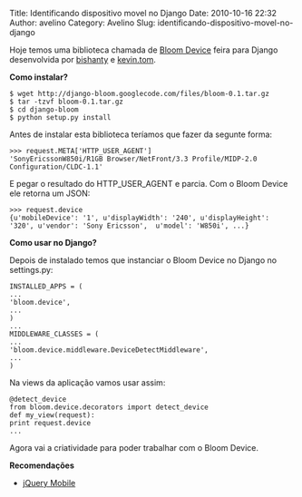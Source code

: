 Title: Identificando dispositivo movel no Django
Date: 2010-10-16 22:32
Author: avelino
Category: Avelino
Slug: identificando-dispositivo-movel-no-django

Hoje temos uma biblioteca chamada de [Bloom Device][] feira para Django
desenvolvida por [bishanty][] e [kevin.tom][].

**Como instalar?**  

~~~~ {.brush:python}
$ wget http://django-bloom.googlecode.com/files/bloom-0.1.tar.gz
$ tar -tzvf bloom-0.1.tar.gz
$ cd django-bloom
$ python setup.py install
~~~~

Antes de instalar esta biblioteca teríamos que fazer da segunte forma:

~~~~ {.brush:python}
>>> request.META['HTTP_USER_AGENT']
'SonyEricssonW850i/R1GB Browser/NetFront/3.3 Profile/MIDP-2.0 Configuration/CLDC-1.1'
~~~~

E pegar o resultado do HTTP\_USER\_AGENT e parcia. Com o Bloom Device
ele retorna um JSON:

~~~~ {.brush:python}
>>> request.device
{u'mobileDevice': '1', u'displayWidth': '240', u'displayHeight': '320', u'vendor': 'Sony Ericsson',  u'model': 'W850i', ...}
~~~~

**Como usar no Django?**  
  
  
Depois de instalado temos que instanciar o Bloom Device no Django no
settings.py:

~~~~ {.brush:python}
INSTALLED_APPS = (
...
'bloom.device',
...
)
...
MIDDLEWARE_CLASSES = (
...
'bloom.device.middleware.DeviceDetectMiddleware',
...
)
~~~~

Na views da aplicação vamos usar assim:

~~~~ {.brush:python}
@detect_device
from bloom.device.decorators import detect_device
def my_view(request):
print request.device
...
~~~~

  
Agora vai a criatividade para poder trabalhar com o Bloom Device.

**Recomendações**  

-   [jQuery Mobile][]

  [Bloom Device]: http://code.google.com/p/django-bloom/
  [bishanty]: http://code.google.com/u/bishanty/
  [kevin.tom]: http://code.google.com/u/kevin.tom/
  [jQuery Mobile]: http://jquerymobile.com/
